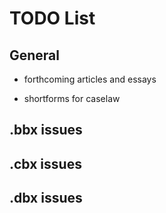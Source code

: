 # TODO List

## General

- forthcoming articles and essays

- shortforms for caselaw

## .bbx issues
## .cbx issues
## .dbx issues
